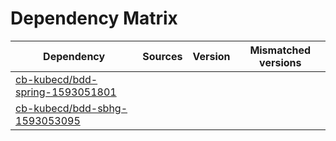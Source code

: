 # Dependency Matrix

Dependency | Sources | Version | Mismatched versions
---------- | ------- | ------- | -------------------
[cb-kubecd/bdd-spring-1593051801](https://github.com/cb-kubecd/bdd-spring-1593051801.git) |  | []() | 
[cb-kubecd/bdd-sbhg-1593053095](https://github.com/cb-kubecd/bdd-sbhg-1593053095.git) |  | []() | 
